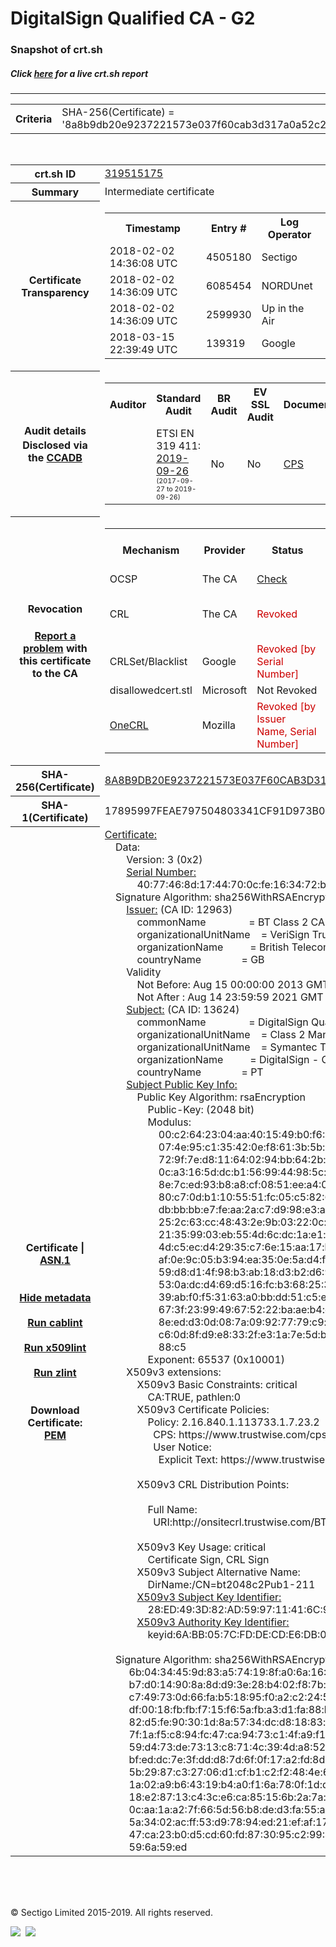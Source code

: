 # DigitalSign Qualified CA - G2
### Snapshot of crt.sh
##### Click [here](https://crt.sh/?q=8A8B9DB20E9237221573E037F60CAB3D317A0A52C2C6463F2EE80E3760DA1EB4) for a live crt.sh report

---
<!DOCTYPE HTML PUBLIC "-//W3C//DTD HTML 4.0 Transitional//EN">
<HTML>

<BODY>

<TABLE>
  <TR>
    <TH class="outer">Criteria</TH>
    <TD class="outer">SHA-256(Certificate) = '8a8b9db20e9237221573e037f60cab3d317a0a52c2c6463f2ee80e3760da1eb4'</TD>
  </TR>
</TABLE>
<BR>
<TABLE>
  <TR>
    <TH class="outer">crt.sh ID</TH>
    <TD class="outer"><A href="?id=319515175">319515175</A></TD>
  </TR>
  <TR>
    <TH class="outer">Summary</TH>
    <TD class="outer">Intermediate certificate</TD>
  </TR>
  <TR>
    <TH class="outer">Certificate<BR>Transparency</TH>
    <TD class="outer">
<TABLE class="options" style="margin-left:0px">
  <TR>
    <TH>Timestamp</TH>
    <TH>Entry #</TH>
    <TH>Log Operator</TH>
    <TH>Log URL</TH>
  </TR>
  <TR>
    <TD>2018-02-02&nbsp; <FONT class="small">14:36:08 UTC</FONT></TD>
    <TD>4505180</TD>
    <TD>Sectigo</TD>
    <TD>https://dodo.ct.comodo.com</TD>
  </TR>
  <TR>
    <TD>2018-02-02&nbsp; <FONT class="small">14:36:09 UTC</FONT></TD>
    <TD>6085454</TD>
    <TD>NORDUnet</TD>
    <TD>https://plausible.ct.nordu.net</TD>
  </TR>
  <TR>
    <TD>2018-02-02&nbsp; <FONT class="small">14:36:09 UTC</FONT></TD>
    <TD>2599930</TD>
    <TD>Up in the Air</TD>
    <TD>https://ct.filippo.io/behindthesofa</TD>
  </TR>
  <TR>
    <TD>2018-03-15&nbsp; <FONT class="small">22:39:49 UTC</FONT></TD>
    <TD>139319</TD>
    <TD>Google</TD>
    <TD>https://ct.googleapis.com/logs/argon2021</TD>
  </TR>
</TABLE>
    </TD>
  </TR>
  <TR>
    <TH class="outer">Audit details<BR>
      <DIV class="small" style="padding-top:3px">Disclosed via the
        <A href="//ccadb-public.secure.force.com/mozilla/PublicAllIntermediateCerts" target="_blank">CCADB</A></DIV>
    </TH>
    <TD class="outer">
<TABLE class="options" style="margin-left:0px">
  <TR>
    <TH>Auditor</TH>
    <TH>Standard Audit</TH>
    <TH>BR Audit</TH>
    <TH>EV SSL Audit</TH>
    <TH>Documents</TH>
    <TH>CCADB</TH>
    <TH>Root Owner / Certificate</TH>
  </TR>
  <TR>
    <TD style="vertical-align:middle"></TD>
    <TD>ETSI EN 319 411:
      <A href="https://bug1454036.bmoattachments.org/attachment.cgi?id=8967879" target="_blank">2019-09-26</A>
      <BR><FONT style="font-size:8pt">(2017-09-27 to 2019-09-26)</FONT></TD>
    <TD>No    <TD>No    <TD>
      <A href="https://www.digitalsign.pt/en/media/files/Downloads/cps_en.pdf" target="blank">CPS</A>
    </TD>
    <TD><A href="//ccadb.force.com/0011J00001DZ0QxQAL" target="_blank">0011J00001DZ0QxQAL</A></TD>
    <TD><A href="/?id=68409">DigiCert</A></TD>
  </TR>
</TABLE>
    </TD>
  </TR>
  <TR>
    <TH class="outer">Revocation<BR><BR>
      <DIV class="small" style="padding-top:3px"><A href="?id=319515175&opt=problemreporting">Report a problem</A> with<BR>this certificate to the CA</DIV></TH>
    <TD class="outer">
      <TABLE class="options" style="margin-left:0px">
        <TR>
          <TH>Mechanism</TH>
          <TH>Provider</TH>
          <TH>Status</TH>
          <TH>Revocation Date</TH>
          <TH>Last Observed in CRL</TH>
          <TH>Last Checked <SPAN style="color:#CC0000;vertical-align:middle;font-size:70%;font-weight:normal">(Error)</SPAN></TH>
        </TR>
        <TR>
          <TD>OCSP</TD>
          <TD>The CA</TD>
          <TD><A href="?id=319515175&opt=ocsp">Check</A></TD>
          <TD><SPAN style="color:#888888">?</SPAN></TD>
          <TD><SPAN style="color:#888888">n/a</SPAN></TD>
          <TD><SPAN style="color:#888888">?</SPAN></TD>
        </TR>
        <TR>
          <TD>CRL</TD>
          <TD>The CA</TD>
          <TD><SPAN style="color:#CC0000">Revoked</SPAN></TD><TD>2018-03-01&nbsp; <FONT class="small">18:23:29 UTC</FONT></TD><TD>2019-02-25&nbsp; <FONT class="small">19:44:52 UTC</FONT></TD><TD>2019-12-04&nbsp; <FONT class="small">20:05:08 UTC</FONT></TD>
        </TR>
        <TR>
          <TD>CRLSet/Blacklist</TD>
          <TD>Google</TD>
          <TD><SPAN style="color:#CC0000">Revoked [by Serial Number]</SPAN></TD>
          <TD><SPAN style="color:#888888">n/a</SPAN></TD>
          <TD><SPAN style="color:#888888">n/a</SPAN></TD>
          <TD><SPAN style="color:#888888">n/a</SPAN></TD>
        </TR>
        <TR>
          <TD>disallowedcert.stl</TD>
          <TD>Microsoft</TD>
          <TD>Not Revoked</TD>
          <TD><SPAN style="color:#888888">n/a</SPAN></TD>
          <TD><SPAN style="color:#888888">n/a</SPAN></TD>
          <TD><SPAN style="color:#888888">n/a</SPAN></TD>
        </TR>
        <TR>
          <TD><A href="/mozilla-onecrl" target="_blank">OneCRL</A></TD>
          <TD>Mozilla</TD>
          <TD><SPAN style="color:#CC0000">Revoked [by Issuer Name, Serial Number]</SPAN></TD><TD>2018-05-30&nbsp; <FONT class="small">12:35:03 UTC</FONT></TD>
          <TD><SPAN style="color:#888888">n/a</SPAN></TD>
          <TD><SPAN style="color:#888888">n/a</SPAN></TD>
        </TR>
      </TABLE>
    </TD>
  </TR>
  <TR>
    <TH class="outer">SHA-256(Certificate)</TH>
    <TD class="outer"><A href="//censys.io/certificates/8a8b9db20e9237221573e037f60cab3d317a0a52c2c6463f2ee80e3760da1eb4">8A8B9DB20E9237221573E037F60CAB3D317A0A52C2C6463F2EE80E3760DA1EB4</A></TD>
  </TR>
  <TR>
    <TH class="outer">SHA-1(Certificate)</TH>
    <TD class="outer">17895997FEAE797504803341CF91D973B0AFBD87</TD>
  </TR>
  <TR>
    <TH class="outer">Certificate | <A href="?asn1=319515175">ASN.1</A>
      <SPAN class="small"><BR>
      <BR><BR><A href="?id=319515175&opt=nometadata">Hide metadata</A>
      <BR><BR><A href="?id=319515175&opt=cablint">Run cablint</A>
      <BR><BR><A href="?id=319515175&opt=x509lint">Run x509lint</A>
      <BR><BR><A href="?id=319515175&opt=zlint">Run zlint</A>
      <BR><BR><BR>Download Certificate: <A href="?d=319515175">PEM</A>
      </SPAN>
    </TH>
    <TD class="text"><A href="?d=319515175">Certificate:</A><BR>&nbsp;&nbsp;&nbsp;&nbsp;Data:<BR>&nbsp;&nbsp;&nbsp;&nbsp;&nbsp;&nbsp;&nbsp;&nbsp;Version:&nbsp;3&nbsp;(0x2)<BR>&nbsp;&nbsp;&nbsp;&nbsp;&nbsp;&nbsp;&nbsp;&nbsp;<A href="?serial=4077468d1744700cfe163472b88266a2">Serial&nbsp;Number:</A><BR>&nbsp;&nbsp;&nbsp;&nbsp;&nbsp;&nbsp;&nbsp;&nbsp;&nbsp;&nbsp;&nbsp;&nbsp;40:77:46:8d:17:44:70:0c:fe:16:34:72:b8:82:66:a2<BR>&nbsp;&nbsp;&nbsp;&nbsp;Signature&nbsp;Algorithm:&nbsp;sha256WithRSAEncryption<BR>&nbsp;&nbsp;&nbsp;&nbsp;&nbsp;&nbsp;&nbsp;&nbsp;<A href="?caid=12963">Issuer:</A> <SPAN class="small">(CA ID: 12963)</SPAN><BR>&nbsp;&nbsp;&nbsp;&nbsp;&nbsp;&nbsp;&nbsp;&nbsp;&nbsp;&nbsp;&nbsp;&nbsp;commonName&nbsp;&nbsp;&nbsp;&nbsp;&nbsp;&nbsp;&nbsp;&nbsp;&nbsp;&nbsp;&nbsp;&nbsp;&nbsp;&nbsp;&nbsp;&nbsp;=&nbsp;BT&nbsp;Class&nbsp;2&nbsp;CA&nbsp;-&nbsp;G2<BR>&nbsp;&nbsp;&nbsp;&nbsp;&nbsp;&nbsp;&nbsp;&nbsp;&nbsp;&nbsp;&nbsp;&nbsp;organizationalUnitName&nbsp;&nbsp;&nbsp;&nbsp;=&nbsp;VeriSign&nbsp;Trust&nbsp;Network<BR>&nbsp;&nbsp;&nbsp;&nbsp;&nbsp;&nbsp;&nbsp;&nbsp;&nbsp;&nbsp;&nbsp;&nbsp;organizationName&nbsp;&nbsp;&nbsp;&nbsp;&nbsp;&nbsp;&nbsp;&nbsp;&nbsp;&nbsp;=&nbsp;British&nbsp;Telecommunications&nbsp;plc<BR>&nbsp;&nbsp;&nbsp;&nbsp;&nbsp;&nbsp;&nbsp;&nbsp;&nbsp;&nbsp;&nbsp;&nbsp;countryName&nbsp;&nbsp;&nbsp;&nbsp;&nbsp;&nbsp;&nbsp;&nbsp;&nbsp;&nbsp;&nbsp;&nbsp;&nbsp;&nbsp;&nbsp;=&nbsp;GB<BR>&nbsp;&nbsp;&nbsp;&nbsp;&nbsp;&nbsp;&nbsp;&nbsp;Validity<BR>&nbsp;&nbsp;&nbsp;&nbsp;&nbsp;&nbsp;&nbsp;&nbsp;&nbsp;&nbsp;&nbsp;&nbsp;Not&nbsp;Before:&nbsp;Aug&nbsp;15&nbsp;00:00:00&nbsp;2013&nbsp;GMT<BR>&nbsp;&nbsp;&nbsp;&nbsp;&nbsp;&nbsp;&nbsp;&nbsp;&nbsp;&nbsp;&nbsp;&nbsp;Not&nbsp;After&nbsp;:&nbsp;Aug&nbsp;14&nbsp;23:59:59&nbsp;2021&nbsp;GMT<BR>&nbsp;&nbsp;&nbsp;&nbsp;&nbsp;&nbsp;&nbsp;&nbsp;<A href="?caid=13624">Subject:</A> <SPAN class="small">(CA ID: 13624)</SPAN><BR>&nbsp;&nbsp;&nbsp;&nbsp;&nbsp;&nbsp;&nbsp;&nbsp;&nbsp;&nbsp;&nbsp;&nbsp;commonName&nbsp;&nbsp;&nbsp;&nbsp;&nbsp;&nbsp;&nbsp;&nbsp;&nbsp;&nbsp;&nbsp;&nbsp;&nbsp;&nbsp;&nbsp;&nbsp;=&nbsp;DigitalSign&nbsp;Qualified&nbsp;CA&nbsp;-&nbsp;G2<BR>&nbsp;&nbsp;&nbsp;&nbsp;&nbsp;&nbsp;&nbsp;&nbsp;&nbsp;&nbsp;&nbsp;&nbsp;organizationalUnitName&nbsp;&nbsp;&nbsp;&nbsp;=&nbsp;Class&nbsp;2&nbsp;Managed&nbsp;PKI&nbsp;Individual&nbsp;Subscriber&nbsp;CA<BR>&nbsp;&nbsp;&nbsp;&nbsp;&nbsp;&nbsp;&nbsp;&nbsp;&nbsp;&nbsp;&nbsp;&nbsp;organizationalUnitName&nbsp;&nbsp;&nbsp;&nbsp;=&nbsp;Symantec&nbsp;Trust&nbsp;Network<BR>&nbsp;&nbsp;&nbsp;&nbsp;&nbsp;&nbsp;&nbsp;&nbsp;&nbsp;&nbsp;&nbsp;&nbsp;organizationName&nbsp;&nbsp;&nbsp;&nbsp;&nbsp;&nbsp;&nbsp;&nbsp;&nbsp;&nbsp;=&nbsp;DigitalSign&nbsp;-&nbsp;Certificadora&nbsp;Digital<BR>&nbsp;&nbsp;&nbsp;&nbsp;&nbsp;&nbsp;&nbsp;&nbsp;&nbsp;&nbsp;&nbsp;&nbsp;countryName&nbsp;&nbsp;&nbsp;&nbsp;&nbsp;&nbsp;&nbsp;&nbsp;&nbsp;&nbsp;&nbsp;&nbsp;&nbsp;&nbsp;&nbsp;=&nbsp;PT<BR>&nbsp;&nbsp;&nbsp;&nbsp;&nbsp;&nbsp;&nbsp;&nbsp;<A href="?spkisha256=c73556b95e30793bdcd015bc48b43022235ff89839048f57588328292d58a98b">Subject&nbsp;Public&nbsp;Key&nbsp;Info:</A><BR>&nbsp;&nbsp;&nbsp;&nbsp;&nbsp;&nbsp;&nbsp;&nbsp;&nbsp;&nbsp;&nbsp;&nbsp;Public&nbsp;Key&nbsp;Algorithm:&nbsp;rsaEncryption<BR>&nbsp;&nbsp;&nbsp;&nbsp;&nbsp;&nbsp;&nbsp;&nbsp;&nbsp;&nbsp;&nbsp;&nbsp;&nbsp;&nbsp;&nbsp;&nbsp;Public-Key:&nbsp;(2048&nbsp;bit)<BR>&nbsp;&nbsp;&nbsp;&nbsp;&nbsp;&nbsp;&nbsp;&nbsp;&nbsp;&nbsp;&nbsp;&nbsp;&nbsp;&nbsp;&nbsp;&nbsp;Modulus:<BR>&nbsp;&nbsp;&nbsp;&nbsp;&nbsp;&nbsp;&nbsp;&nbsp;&nbsp;&nbsp;&nbsp;&nbsp;&nbsp;&nbsp;&nbsp;&nbsp;&nbsp;&nbsp;&nbsp;&nbsp;00:c2:64:23:04:aa:40:15:49:b0:f6:91:cc:a3:9a:<BR>&nbsp;&nbsp;&nbsp;&nbsp;&nbsp;&nbsp;&nbsp;&nbsp;&nbsp;&nbsp;&nbsp;&nbsp;&nbsp;&nbsp;&nbsp;&nbsp;&nbsp;&nbsp;&nbsp;&nbsp;07:4e:95:c1:35:42:0e:f8:61:3b:5b:23:ea:18:28:<BR>&nbsp;&nbsp;&nbsp;&nbsp;&nbsp;&nbsp;&nbsp;&nbsp;&nbsp;&nbsp;&nbsp;&nbsp;&nbsp;&nbsp;&nbsp;&nbsp;&nbsp;&nbsp;&nbsp;&nbsp;72:9f:7e:d8:11:64:02:94:bb:64:2b:87:ad:56:53:<BR>&nbsp;&nbsp;&nbsp;&nbsp;&nbsp;&nbsp;&nbsp;&nbsp;&nbsp;&nbsp;&nbsp;&nbsp;&nbsp;&nbsp;&nbsp;&nbsp;&nbsp;&nbsp;&nbsp;&nbsp;0c:a3:16:5d:dc:b1:56:99:44:98:5c:5b:c0:70:cf:<BR>&nbsp;&nbsp;&nbsp;&nbsp;&nbsp;&nbsp;&nbsp;&nbsp;&nbsp;&nbsp;&nbsp;&nbsp;&nbsp;&nbsp;&nbsp;&nbsp;&nbsp;&nbsp;&nbsp;&nbsp;8e:7c:ed:93:b8:a8:cf:08:51:ee:a4:02:b9:3c:f9:<BR>&nbsp;&nbsp;&nbsp;&nbsp;&nbsp;&nbsp;&nbsp;&nbsp;&nbsp;&nbsp;&nbsp;&nbsp;&nbsp;&nbsp;&nbsp;&nbsp;&nbsp;&nbsp;&nbsp;&nbsp;80:c7:0d:b1:10:55:51:fc:05:c5:82:6d:42:13:4d:<BR>&nbsp;&nbsp;&nbsp;&nbsp;&nbsp;&nbsp;&nbsp;&nbsp;&nbsp;&nbsp;&nbsp;&nbsp;&nbsp;&nbsp;&nbsp;&nbsp;&nbsp;&nbsp;&nbsp;&nbsp;db:bb:bb:e7:fe:aa:2a:c7:d9:98:e3:a5:0a:4b:38:<BR>&nbsp;&nbsp;&nbsp;&nbsp;&nbsp;&nbsp;&nbsp;&nbsp;&nbsp;&nbsp;&nbsp;&nbsp;&nbsp;&nbsp;&nbsp;&nbsp;&nbsp;&nbsp;&nbsp;&nbsp;25:2c:63:cc:48:43:2e:9b:03:22:0c:ae:a1:b6:5b:<BR>&nbsp;&nbsp;&nbsp;&nbsp;&nbsp;&nbsp;&nbsp;&nbsp;&nbsp;&nbsp;&nbsp;&nbsp;&nbsp;&nbsp;&nbsp;&nbsp;&nbsp;&nbsp;&nbsp;&nbsp;21:35:99:03:eb:55:4d:6c:dc:1a:e1:b6:71:f7:75:<BR>&nbsp;&nbsp;&nbsp;&nbsp;&nbsp;&nbsp;&nbsp;&nbsp;&nbsp;&nbsp;&nbsp;&nbsp;&nbsp;&nbsp;&nbsp;&nbsp;&nbsp;&nbsp;&nbsp;&nbsp;4d:c5:ec:d4:29:35:c7:6e:15:aa:17:ba:c7:b6:a4:<BR>&nbsp;&nbsp;&nbsp;&nbsp;&nbsp;&nbsp;&nbsp;&nbsp;&nbsp;&nbsp;&nbsp;&nbsp;&nbsp;&nbsp;&nbsp;&nbsp;&nbsp;&nbsp;&nbsp;&nbsp;af:0e:9c:05:b3:94:ea:35:0e:5a:d4:fb:ac:a8:c0:<BR>&nbsp;&nbsp;&nbsp;&nbsp;&nbsp;&nbsp;&nbsp;&nbsp;&nbsp;&nbsp;&nbsp;&nbsp;&nbsp;&nbsp;&nbsp;&nbsp;&nbsp;&nbsp;&nbsp;&nbsp;59:d8:d1:4f:98:b3:ab:18:d3:b2:d6:9b:f7:6a:45:<BR>&nbsp;&nbsp;&nbsp;&nbsp;&nbsp;&nbsp;&nbsp;&nbsp;&nbsp;&nbsp;&nbsp;&nbsp;&nbsp;&nbsp;&nbsp;&nbsp;&nbsp;&nbsp;&nbsp;&nbsp;53:0a:dc:d4:69:d5:16:fc:b3:68:25:38:fd:6a:e7:<BR>&nbsp;&nbsp;&nbsp;&nbsp;&nbsp;&nbsp;&nbsp;&nbsp;&nbsp;&nbsp;&nbsp;&nbsp;&nbsp;&nbsp;&nbsp;&nbsp;&nbsp;&nbsp;&nbsp;&nbsp;39:ab:f0:f5:31:63:a0:bb:dd:51:c5:e4:d1:b1:7d:<BR>&nbsp;&nbsp;&nbsp;&nbsp;&nbsp;&nbsp;&nbsp;&nbsp;&nbsp;&nbsp;&nbsp;&nbsp;&nbsp;&nbsp;&nbsp;&nbsp;&nbsp;&nbsp;&nbsp;&nbsp;67:3f:23:99:49:67:52:22:ba:ae:b4:dc:8f:1d:68:<BR>&nbsp;&nbsp;&nbsp;&nbsp;&nbsp;&nbsp;&nbsp;&nbsp;&nbsp;&nbsp;&nbsp;&nbsp;&nbsp;&nbsp;&nbsp;&nbsp;&nbsp;&nbsp;&nbsp;&nbsp;8e:ed:d3:0d:08:7a:09:92:77:79:c9:ed:b5:f0:8f:<BR>&nbsp;&nbsp;&nbsp;&nbsp;&nbsp;&nbsp;&nbsp;&nbsp;&nbsp;&nbsp;&nbsp;&nbsp;&nbsp;&nbsp;&nbsp;&nbsp;&nbsp;&nbsp;&nbsp;&nbsp;c6:0d:8f:d9:e8:33:2f:e3:1a:7e:5d:ba:9c:96:17:<BR>&nbsp;&nbsp;&nbsp;&nbsp;&nbsp;&nbsp;&nbsp;&nbsp;&nbsp;&nbsp;&nbsp;&nbsp;&nbsp;&nbsp;&nbsp;&nbsp;&nbsp;&nbsp;&nbsp;&nbsp;88:c5<BR>&nbsp;&nbsp;&nbsp;&nbsp;&nbsp;&nbsp;&nbsp;&nbsp;&nbsp;&nbsp;&nbsp;&nbsp;&nbsp;&nbsp;&nbsp;&nbsp;Exponent:&nbsp;65537&nbsp;(0x10001)<BR>&nbsp;&nbsp;&nbsp;&nbsp;&nbsp;&nbsp;&nbsp;&nbsp;X509v3&nbsp;extensions:<BR>&nbsp;&nbsp;&nbsp;&nbsp;&nbsp;&nbsp;&nbsp;&nbsp;&nbsp;&nbsp;&nbsp;&nbsp;X509v3&nbsp;Basic&nbsp;Constraints:&nbsp;critical<BR>&nbsp;&nbsp;&nbsp;&nbsp;&nbsp;&nbsp;&nbsp;&nbsp;&nbsp;&nbsp;&nbsp;&nbsp;&nbsp;&nbsp;&nbsp;&nbsp;CA:TRUE,&nbsp;pathlen:0<BR>&nbsp;&nbsp;&nbsp;&nbsp;&nbsp;&nbsp;&nbsp;&nbsp;&nbsp;&nbsp;&nbsp;&nbsp;X509v3&nbsp;Certificate&nbsp;Policies:&nbsp;<BR>&nbsp;&nbsp;&nbsp;&nbsp;&nbsp;&nbsp;&nbsp;&nbsp;&nbsp;&nbsp;&nbsp;&nbsp;&nbsp;&nbsp;&nbsp;&nbsp;Policy:&nbsp;2.16.840.1.113733.1.7.23.2<BR>&nbsp;&nbsp;&nbsp;&nbsp;&nbsp;&nbsp;&nbsp;&nbsp;&nbsp;&nbsp;&nbsp;&nbsp;&nbsp;&nbsp;&nbsp;&nbsp;&nbsp;&nbsp;CPS:&nbsp;https://www.trustwise.com/cps<BR>&nbsp;&nbsp;&nbsp;&nbsp;&nbsp;&nbsp;&nbsp;&nbsp;&nbsp;&nbsp;&nbsp;&nbsp;&nbsp;&nbsp;&nbsp;&nbsp;&nbsp;&nbsp;User&nbsp;Notice:<BR>&nbsp;&nbsp;&nbsp;&nbsp;&nbsp;&nbsp;&nbsp;&nbsp;&nbsp;&nbsp;&nbsp;&nbsp;&nbsp;&nbsp;&nbsp;&nbsp;&nbsp;&nbsp;&nbsp;&nbsp;Explicit&nbsp;Text:&nbsp;https://www.trustwise.com/rpa<BR><BR>&nbsp;&nbsp;&nbsp;&nbsp;&nbsp;&nbsp;&nbsp;&nbsp;&nbsp;&nbsp;&nbsp;&nbsp;X509v3&nbsp;CRL&nbsp;Distribution&nbsp;Points:&nbsp;<BR><BR>&nbsp;&nbsp;&nbsp;&nbsp;&nbsp;&nbsp;&nbsp;&nbsp;&nbsp;&nbsp;&nbsp;&nbsp;&nbsp;&nbsp;&nbsp;&nbsp;Full&nbsp;Name:<BR>&nbsp;&nbsp;&nbsp;&nbsp;&nbsp;&nbsp;&nbsp;&nbsp;&nbsp;&nbsp;&nbsp;&nbsp;&nbsp;&nbsp;&nbsp;&nbsp;&nbsp;&nbsp;URI:http://onsitecrl.trustwise.com/BTClass2CA-G2.crl<BR><BR>&nbsp;&nbsp;&nbsp;&nbsp;&nbsp;&nbsp;&nbsp;&nbsp;&nbsp;&nbsp;&nbsp;&nbsp;X509v3&nbsp;Key&nbsp;Usage:&nbsp;critical<BR>&nbsp;&nbsp;&nbsp;&nbsp;&nbsp;&nbsp;&nbsp;&nbsp;&nbsp;&nbsp;&nbsp;&nbsp;&nbsp;&nbsp;&nbsp;&nbsp;Certificate&nbsp;Sign,&nbsp;CRL&nbsp;Sign<BR>&nbsp;&nbsp;&nbsp;&nbsp;&nbsp;&nbsp;&nbsp;&nbsp;&nbsp;&nbsp;&nbsp;&nbsp;X509v3&nbsp;Subject&nbsp;Alternative&nbsp;Name:&nbsp;<BR>&nbsp;&nbsp;&nbsp;&nbsp;&nbsp;&nbsp;&nbsp;&nbsp;&nbsp;&nbsp;&nbsp;&nbsp;&nbsp;&nbsp;&nbsp;&nbsp;DirName:/CN=bt2048c2Pub1-211<BR>&nbsp;&nbsp;&nbsp;&nbsp;&nbsp;&nbsp;&nbsp;&nbsp;&nbsp;&nbsp;&nbsp;&nbsp;<A href="?ski=28ed493d82ad599711416c94b3b04ab259891479">X509v3&nbsp;Subject&nbsp;Key&nbsp;Identifier:</A><BR>&nbsp;&nbsp;&nbsp;&nbsp;&nbsp;&nbsp;&nbsp;&nbsp;&nbsp;&nbsp;&nbsp;&nbsp;&nbsp;&nbsp;&nbsp;&nbsp;28:ED:49:3D:82:AD:59:97:11:41:6C:94:B3:B0:4A:B2:59:89:14:79<BR>&nbsp;&nbsp;&nbsp;&nbsp;&nbsp;&nbsp;&nbsp;&nbsp;&nbsp;&nbsp;&nbsp;&nbsp;<A href="?ski=6abb057cfddecde6db08ca3bd94e243d3b57b3f4">X509v3&nbsp;Authority&nbsp;Key&nbsp;Identifier:</A><BR>&nbsp;&nbsp;&nbsp;&nbsp;&nbsp;&nbsp;&nbsp;&nbsp;&nbsp;&nbsp;&nbsp;&nbsp;&nbsp;&nbsp;&nbsp;&nbsp;keyid:6A:BB:05:7C:FD:DE:CD:E6:DB:08:CA:3B:D9:4E:24:3D:3B:57:B3:F4<BR><BR>&nbsp;&nbsp;&nbsp;&nbsp;Signature&nbsp;Algorithm:&nbsp;sha256WithRSAEncryption<BR>&nbsp;&nbsp;&nbsp;&nbsp;&nbsp;&nbsp;&nbsp;&nbsp;&nbsp;6b:04:34:45:9d:83:a5:74:19:8f:a0:6a:16:48:92:d2:8b:70:<BR>&nbsp;&nbsp;&nbsp;&nbsp;&nbsp;&nbsp;&nbsp;&nbsp;&nbsp;b7:d0:14:90:8a:8d:d9:3e:28:b4:02:f8:7b:cb:3f:bb:10:de:<BR>&nbsp;&nbsp;&nbsp;&nbsp;&nbsp;&nbsp;&nbsp;&nbsp;&nbsp;c7:49:73:0d:66:fa:b5:18:95:f0:a2:c2:24:55:48:c3:de:44:<BR>&nbsp;&nbsp;&nbsp;&nbsp;&nbsp;&nbsp;&nbsp;&nbsp;&nbsp;df:00:18:fb:fb:f7:15:f6:5a:fb:a3:d1:fa:88:b5:bd:4d:79:<BR>&nbsp;&nbsp;&nbsp;&nbsp;&nbsp;&nbsp;&nbsp;&nbsp;&nbsp;82:d5:fe:90:30:1d:8a:57:34:dc:d8:18:83:ad:0c:d6:12:ac:<BR>&nbsp;&nbsp;&nbsp;&nbsp;&nbsp;&nbsp;&nbsp;&nbsp;&nbsp;7f:1a:f5:c8:94:fc:47:ca:94:73:c1:4f:a9:f1:89:df:2b:92:<BR>&nbsp;&nbsp;&nbsp;&nbsp;&nbsp;&nbsp;&nbsp;&nbsp;&nbsp;59:d4:73:de:73:13:c8:71:4c:39:4d:a8:52:cb:81:2e:2c:8c:<BR>&nbsp;&nbsp;&nbsp;&nbsp;&nbsp;&nbsp;&nbsp;&nbsp;&nbsp;bf:ed:dc:7e:3f:dd:d8:7d:6f:0f:17:a2:fd:8d:ff:f4:f3:30:<BR>&nbsp;&nbsp;&nbsp;&nbsp;&nbsp;&nbsp;&nbsp;&nbsp;&nbsp;5b:29:87:c3:27:06:d1:cf:b1:c2:f2:48:4e:68:f0:03:79:54:<BR>&nbsp;&nbsp;&nbsp;&nbsp;&nbsp;&nbsp;&nbsp;&nbsp;&nbsp;1a:02:a9:b6:43:19:b4:a0:f1:6a:78:0f:1d:d0:86:bd:98:31:<BR>&nbsp;&nbsp;&nbsp;&nbsp;&nbsp;&nbsp;&nbsp;&nbsp;&nbsp;18:e2:87:13:c4:3c:e6:ca:85:15:6b:2a:7a:3d:53:15:b2:74:<BR>&nbsp;&nbsp;&nbsp;&nbsp;&nbsp;&nbsp;&nbsp;&nbsp;&nbsp;0c:aa:1a:a2:7f:66:5d:56:b8:de:d3:fa:55:ad:33:79:ac:f4:<BR>&nbsp;&nbsp;&nbsp;&nbsp;&nbsp;&nbsp;&nbsp;&nbsp;&nbsp;5a:34:02:ac:ff:53:d9:78:94:ed:21:ef:af:17:89:c5:c6:36:<BR>&nbsp;&nbsp;&nbsp;&nbsp;&nbsp;&nbsp;&nbsp;&nbsp;&nbsp;47:ca:23:b0:d5:cd:60:fd:87:30:95:c2:99:4d:3e:e6:d5:b3:<BR>&nbsp;&nbsp;&nbsp;&nbsp;&nbsp;&nbsp;&nbsp;&nbsp;&nbsp;59:6a:59:ed<BR>    </TD>
  </TR>
</TABLE>

  <BR><BR><BR>

  <P class="copyright">&copy; Sectigo Limited 2015-2019. All rights reserved.</P>
  <DIV>
    <A href="https://sectigo.com/"><IMG src="/sectigo_s.png"></A>
    &nbsp;<A href="https://github.com/crtsh"><IMG src="/GitHub-Mark-32px.png"></A>
  </DIV>
</BODY>
</HTML>
